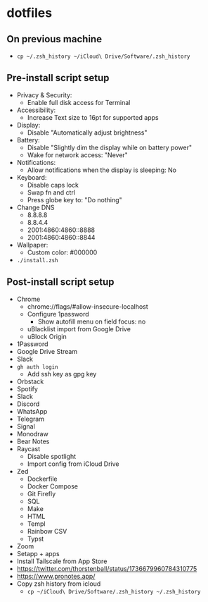 # dotfiles

## On previous machine

- `cp ~/.zsh_history ~/iCloud\ Drive/Software/.zsh_history`

## Pre-install script setup

- Privacy & Security:
  - Enable full disk access for Terminal
- Accessibility:
  - Increase Text size to 16pt for supported apps
- Display:
  - Disable "Automatically adjust brightness"
- Battery:
  - Disable "Slightly dim the display while on battery power"
  - Wake for network access: "Never"
- Notifications:
  - Allow notifications when the display is sleeping: No
- Keyboard:
  - Disable caps lock
  - Swap fn and ctrl
  - Press globe key to: "Do nothing"
- Change DNS
  - 8.8.8.8
  - 8.8.4.4
  - 2001:4860:4860::8888
  - 2001:4860:4860::8844
- Wallpaper:
  - Custom color: #000000
- `./install.zsh`

## Post-install script setup

- Chrome
  - chrome://flags/#allow-insecure-localhost
  - Configure 1password
    - Show autofill menu on field focus: no
  - uBlacklist import from Google Drive
  - uBlock Origin
- 1Password
- Google Drive Stream
- Slack
- `gh auth login`
  - Add ssh key as gpg key
- Orbstack
- Spotify
- Slack
- Discord
- WhatsApp
- Telegram
- Signal
- Monodraw
- Bear Notes
- Raycast
  - Disable spotlight
  - Import config from iCloud Drive
- Zed
  - Dockerfile
  - Docker Compose
  - Git Firefly
  - SQL
  - Make
  - HTML
  - Templ
  - Rainbow CSV
  - Typst
- Zoom
- Setapp + apps
- Install Tailscale from App Store
- https://twitter.com/thorstenball/status/1736679960784310775
- https://www.pronotes.app/
- Copy zsh history from icloud
  - `cp ~/iCloud\ Drive/Software/.zsh_history ~/.zsh_history`

